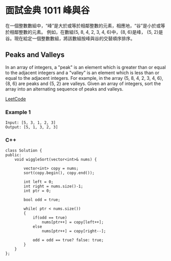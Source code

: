 # 面試金典 1011 峰與谷
 
在一個整數數組中，“峰”是大於或等於相鄰整數的元素，相應地，“谷”是小於或等於相鄰整數的元素。
例如，在數組{5, 8, 4, 2, 3, 4, 6}中，{8, 6}是峰， {5, 2}是谷。現在給定一個整數數組，將該數組按峰與谷的交替順序排序。

## Peaks and Valleys

In an array of integers, a "peak" is an element which is greater than or equal to the adjacent integers and a "valley" is an element which is less than or equal to the adjacent inte­gers. For example, in the array {5, 8, 4, 2, 3, 4, 6}, {8, 6} are peaks and {5, 2} are valleys. Given an array of integers, sort the array into an alternating sequence of peaks and valleys.


[LeetCode](https://leetcode-cn.com/problems/sorted-merge-lcci/)

### Example 1
```
Input: [5, 3, 1, 2, 3]
Output: [5, 1, 3, 2, 3]
```

### C++ 

```
class Solution {
public:
    void wiggleSort(vector<int>& nums) {
        
        vector<int> copy = nums;
        sort(copy.begin(), copy.end());

        int left = 0;
        int right = nums.size()-1;
        int ptr = 0;

        bool odd = true;

        while( ptr < nums.size())
        {
            if(odd == true)
                nums[ptr++] = copy[left++];
            else
                nums[ptr++] = copy[right--];
            
            odd = odd == true? false: true;
        }
    }
};
```
